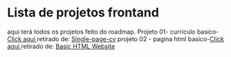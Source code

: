 # Lista de projetos frontand
aqui terá todos os projetos feito do roadmap.
Projeto 01- curriculo basico-<a href="https://github.com/Lucaspanda1/roadmap/tree/main/projetosfrontand/curriculo%20basico">Click aqui </a>
retirado de: <a href="https://roadmap.sh/projects/single-page-cv">Single-page-cv</a>
projeto 02 - pagina html basico-<a href="https://github.com/Lucaspanda1/roadmap/tree/main/projetosfrontand/Site%20HTML%20b%C3%A1sico">Click aqui </a>
retirado de: <a href="https://roadmap.sh/projects/basic-html-website">Basic HTML Website</a>
